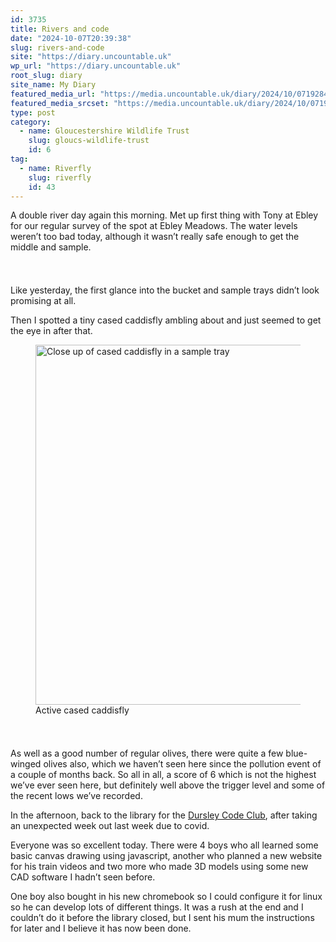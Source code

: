 ```yaml
---
id: 3735
title: Rivers and code
date: "2024-10-07T20:39:38"
slug: rivers-and-code
site: "https://diary.uncountable.uk"
wp_url: "https://diary.uncountable.uk"
root_slug: diary
site_name: My Diary
featured_media_url: "https://media.uncountable.uk/diary/2024/10/07192846/IMG20241007095730.webp"
featured_media_srcset: "https://media.uncountable.uk/diary/2024/10/07192846/IMG20241007095730-300x169.webp 300w, https://media.uncountable.uk/diary/2024/10/07192846/IMG20241007095730-1024x576.webp 1024w, https://media.uncountable.uk/diary/2024/10/07192846/IMG20241007095730-150x150.webp 150w, https://media.uncountable.uk/diary/2024/10/07192846/IMG20241007095730-640x360.webp 640w, https://media.uncountable.uk/diary/2024/10/07192846/IMG20241007095730.webp 2000w"
type: post
category:
  - name: Gloucestershire Wildlife Trust
    slug: gloucs-wildlife-trust
    id: 6
tag:
  - name: Riverfly
    slug: riverfly
    id: 43
---
```



<p>A double river day again this morning.  Met up first thing with Tony at Ebley for our regular survey of the spot at Ebley Meadows.  The water levels weren&#8217;t too bad today, although it wasn&#8217;t really safe enough to get the middle and sample.</p>


<style>.kb-row-layout-id3735_48d3ef-6d > .kt-row-column-wrap{align-content:start;}:where(.kb-row-layout-id3735_48d3ef-6d > .kt-row-column-wrap) > .wp-block-kadence-column{justify-content:start;}.kb-row-layout-id3735_48d3ef-6d > .kt-row-column-wrap{column-gap:var(--global-kb-gap-md, 2rem);row-gap:var(--global-kb-gap-md, 2rem);padding-top:var(--global-kb-spacing-sm, 1.5rem);padding-bottom:var(--global-kb-spacing-sm, 1.5rem);grid-template-columns:repeat(2, minmax(0, 1fr));}.kb-row-layout-id3735_48d3ef-6d > .kt-row-layout-overlay{opacity:0.30;}@media all and (max-width: 1024px){.kb-row-layout-id3735_48d3ef-6d > .kt-row-column-wrap{grid-template-columns:repeat(2, minmax(0, 1fr));}}@media all and (max-width: 767px){.kb-row-layout-id3735_48d3ef-6d > .kt-row-column-wrap{grid-template-columns:minmax(0, 1fr);}.kb-row-layout-id3735_48d3ef-6d > .kt-row-column-wrap > .wp-block-kadence-column:nth-of-type(1){order:2;}.kb-row-layout-id3735_48d3ef-6d > .kt-row-column-wrap > .wp-block-kadence-column:nth-of-type(2){order:1;}.kb-row-layout-id3735_48d3ef-6d > .kt-row-column-wrap > .wp-block-kadence-column:nth-of-type(3){order:12;}.kb-row-layout-id3735_48d3ef-6d > .kt-row-column-wrap > .wp-block-kadence-column:nth-of-type(4){order:11;}.kb-row-layout-id3735_48d3ef-6d > .kt-row-column-wrap > .wp-block-kadence-column:nth-of-type(5){order:22;}.kb-row-layout-id3735_48d3ef-6d > .kt-row-column-wrap > .wp-block-kadence-column:nth-of-type(6){order:21;}.kb-row-layout-id3735_48d3ef-6d > .kt-row-column-wrap > .wp-block-kadence-column:nth-of-type(7){order:32;}.kb-row-layout-id3735_48d3ef-6d > .kt-row-column-wrap > .wp-block-kadence-column:nth-of-type(8){order:31;}}</style><div class="kb-row-layout-wrap kb-row-layout-id3735_48d3ef-6d alignnone wp-block-kadence-rowlayout"><div class="kt-row-column-wrap kt-has-2-columns kt-row-layout-equal kt-tab-layout-inherit kt-mobile-layout-row kt-row-valign-top">
<style>.kadence-column3735_e419eb-2e > .kt-inside-inner-col,.kadence-column3735_e419eb-2e > .kt-inside-inner-col:before{border-top-left-radius:0px;border-top-right-radius:0px;border-bottom-right-radius:0px;border-bottom-left-radius:0px;}.kadence-column3735_e419eb-2e > .kt-inside-inner-col{column-gap:var(--global-kb-gap-sm, 1rem);}.kadence-column3735_e419eb-2e > .kt-inside-inner-col{flex-direction:column;}.kadence-column3735_e419eb-2e > .kt-inside-inner-col > .aligncenter{width:100%;}.kadence-column3735_e419eb-2e > .kt-inside-inner-col:before{opacity:0.3;}.kadence-column3735_e419eb-2e{position:relative;}@media all and (max-width: 1024px){.kadence-column3735_e419eb-2e > .kt-inside-inner-col{flex-direction:column;justify-content:center;}}@media all and (max-width: 767px){.kadence-column3735_e419eb-2e > .kt-inside-inner-col{flex-direction:column;justify-content:center;}}</style>
<div class="wp-block-kadence-column kadence-column3735_e419eb-2e"><div class="kt-inside-inner-col">
<p>Like yesterday, the first glance into the bucket and sample trays didn&#8217;t look promising at all.</p>



<p>Then I spotted a tiny cased caddisfly ambling about and just seemed to get the eye in after that.</p>
</div></div>


<style>.kadence-column3735_fb338a-0a > .kt-inside-inner-col,.kadence-column3735_fb338a-0a > .kt-inside-inner-col:before{border-top-left-radius:0px;border-top-right-radius:0px;border-bottom-right-radius:0px;border-bottom-left-radius:0px;}.kadence-column3735_fb338a-0a > .kt-inside-inner-col{column-gap:var(--global-kb-gap-sm, 1rem);}.kadence-column3735_fb338a-0a > .kt-inside-inner-col{flex-direction:column;}.kadence-column3735_fb338a-0a > .kt-inside-inner-col > .aligncenter{width:100%;}.kadence-column3735_fb338a-0a > .kt-inside-inner-col:before{opacity:0.3;}.kadence-column3735_fb338a-0a{position:relative;}@media all and (max-width: 1024px){.kadence-column3735_fb338a-0a > .kt-inside-inner-col{flex-direction:column;justify-content:center;}}@media all and (max-width: 767px){.kadence-column3735_fb338a-0a > .kt-inside-inner-col{flex-direction:column;justify-content:center;}}</style>
<div class="wp-block-kadence-column kadence-column3735_fb338a-0a"><div class="kt-inside-inner-col">
<figure class="wp-block-image size-large"><img loading="lazy" decoding="async" width="1024" height="576" src="https://media.uncountable.uk/diary/2024/10/07192845/IMG20241007090249-1024x576.webp" alt="Close up of cased caddisfly in a sample tray" class="wp-image-3716" srcset="https://media.uncountable.uk/diary/2024/10/07192845/IMG20241007090249-1024x576.webp 1024w, https://media.uncountable.uk/diary/2024/10/07192845/IMG20241007090249-300x169.webp 300w, https://media.uncountable.uk/diary/2024/10/07192845/IMG20241007090249-640x360.webp 640w, https://media.uncountable.uk/diary/2024/10/07192845/IMG20241007090249.webp 2000w" sizes="auto, (max-width: 1024px) 100vw, 1024px" /><figcaption class="wp-element-caption">Active cased caddisfly</figcaption></figure>
</div></div>

</div></div>


<p>As well as a good number of regular olives, there were quite a few blue-winged olives also, which we haven&#8217;t seen here since the pollution event of a couple of months back.  So all in all, a score of 6 which is not the highest we&#8217;ve ever seen here, but definitely well above the trigger level and some of the recent lows we&#8217;ve recorded.</p>



<p>In the afternoon, back to the library for the <a href="https://www.facebook.com/dursleycodeclub">Dursley Code Club</a>, after taking an unexpected week out last week due to covid.</p>



<p>Everyone was so excellent today.  There were 4 boys who all learned some basic canvas drawing using javascript, another who planned a new website for his train videos and two more who made 3D models using some new CAD software I hadn&#8217;t seen before.  </p>



<p>One boy also bought in his new chromebook so I could configure it for linux so he can develop lots of different things.  It was a rush at the end and I couldn&#8217;t do it before the library closed, but I sent his mum the instructions for later and I believe it has now been done.</p>
